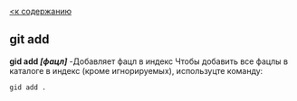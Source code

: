 [<к содержанию](./readme.md)


## git add


**gid add *[фацл]*** -Добавляет фацл в индекс 
Чтобы добавить все фацлы в каталоге в индекс (кроме игнорируемых), используцте команду:
```bash=
gid add .
```